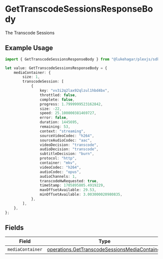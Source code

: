 # GetTranscodeSessionsResponseBody

The Transcode Sessions

## Example Usage

```typescript
import { GetTranscodeSessionsResponseBody } from "@lukehagar/plexjs/sdk/models/operations";

let value: GetTranscodeSessionsResponseBody = {
    mediaContainer: {
        size: 1,
        transcodeSession: [
            {
                key: "vv3i2q2lax92qlzul1hbd4bx",
                throttled: false,
                complete: false,
                progress: 1.7999999523162842,
                size: -22,
                speed: 25.100000381469727,
                error: false,
                duration: 1445695,
                remaining: 53,
                context: "streaming",
                sourceVideoCodec: "h264",
                sourceAudioCodec: "aac",
                videoDecision: "transcode",
                audioDecision: "transcode",
                subtitleDecision: "burn",
                protocol: "http",
                container: "mkv",
                videoCodec: "h264",
                audioCodec: "opus",
                audioChannels: 1,
                transcodeHwRequested: true,
                timeStamp: 1705895805.4919229,
                maxOffsetAvailable: 29.53,
                minOffsetAvailable: 3.003000020980835,
            },
        ],
    },
};
```

## Fields

| Field                                                                                                                 | Type                                                                                                                  | Required                                                                                                              | Description                                                                                                           |
| --------------------------------------------------------------------------------------------------------------------- | --------------------------------------------------------------------------------------------------------------------- | --------------------------------------------------------------------------------------------------------------------- | --------------------------------------------------------------------------------------------------------------------- |
| `mediaContainer`                                                                                                      | [operations.GetTranscodeSessionsMediaContainer](../../../sdk/models/operations/gettranscodesessionsmediacontainer.md) | :heavy_minus_sign:                                                                                                    | N/A                                                                                                                   |